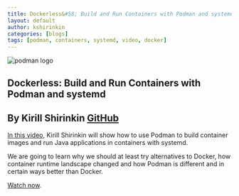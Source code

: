 ```yaml
---
title: Dockerless&#58; Build and Run Containers with Podman and systemd
layout: default
author: kshirinkin
categories: [blogs]
tags: [podman, containers, systemd, video, docker]
---
```


![podman logo](../static/vectors/raw/podman.svg)

## Dockerless&#58; Build and Run Containers with Podman and systemd

## By Kirill Shirinkin [GitHub](https://github.com/Fodoj)

[In this video](https://www.youtube.com/watch?v=RfL_CjXfQds), Kirill Shirinkin will show how to use Podman to build container images and run Java applications in containers with systemd.

We are going to learn why we should at least try alternatives to Docker, how container runtime landscape changed and how Podman is different and in certain ways better than Docker.

[Watch now](https://www.youtube.com/watch?v=RfL_CjXfQds).
